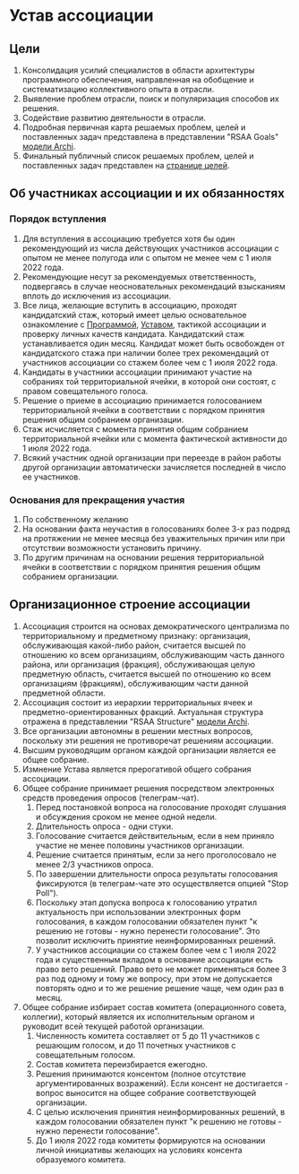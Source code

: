 # Устав ассоциации

## Цели

1. Консолидация усилий специалистов в области архитектуры программного обеспечения, направленная на обобщение и систематизацию коллективного опыта в отрасли.
2. Выявление проблем отрасли, поиск и популяризация способов их решения.
2. Содействие развитию деятельности в отрасли.
3. Подробная первичная карта решаемых проблем, целей и поставленных задач представлена в представлении "RSAA Goals" [модели Archi][1].
4. Финальный публичный список решаемых проблем, целей и поставленных задач представлен на [странице целей](./Goals.md).

## Об участниках ассоциации и их обязанностях

### Порядок вступления

1. Для вступления в ассоциацию требуется хотя бы один рекомендующий из числа действующих участников ассоциации с опытом не менее полугода или с опытом не менее чем с 1 июля 2022 года.
2. Рекомендующие несут за рекомендуемых ответственность, подвергаясь в случае неосновательных рекомендаций взысканиям вплоть до исключения из ассоциации.
3. Все лица, желающие вступить в ассоциацию, проходят кандидатский стаж, который имеет целью основательное ознакомление с [Программой](./Schedule.md), [Уставом](./README.md), тактикой ассоциации и проверку личных качеств кандидата. Кандидатский стаж устанавливается один месяц. Кандидат может быть освобожден от кандидатского стажа при наличии более трех рекомендаций от участников ассоциации со стажем более чем с 1 июля 2022 года.
4. Кандидаты в участники ассоциации принимают участие на собраниях той территориальной ячейки, в которой они состоят, с правом совещательного голоса.
5. Решение о приеме в ассоциацию принимается голосованием территориальной ячейки в соответствии с порядком принятия решения общим собранием организации.
6. Стаж исчисляется с момента принятия общим собранием территориальной ячейки или с момента фактической активности до 1 июля 2022 года.
7. Всякий участник одной организации при переезде в район работы другой организации автоматически зачисляется последней в число ее участников.


### Основания для прекращения участия

1. По собственному желанию
2. На основании факта неучастия в голосованиях более 3-х раз подряд на протяжении не менее месяца без уважительных причин или при отсутствии возможности установить причину.
3. По другим причинам на основании решения территориальной ячейки в соответствии с порядком принятия решения общим собранием организации.


## Организационное строение ассоциации

1. Ассоциация строится на основах демократического централизма по территориальному и предметному признаку: организация, обслуживающая какой-либо район, считается высшей по отношению ко всем организациям, обслуживающим часть данного района, или организация (фракция), обслуживающая целую предметную область, считается высшей по отношению ко всем организациям (фракциям), обслуживающим части данной предметной области.
2. Ассоциация состоит из иерархии территориальных ячеек и предметно-ориентированных фракций. Актуальная структура отражена в представлении "RSAA Structure" [модели Archi][1].
3. Все организации автономны в решении местных вопросов, поскольку эти решения не противоречат решениям ассоциации.
4. Высшим руководящим органом каждой организации является ее общее собрание.
5. Измнение Устава является прерогативой общего собрания ассоциации.
6. Общее собрание принимает решения посредством электронных средств проведения опросов (телеграм-чат).
    1. Перед постановкой вопроса на голосование проходят слушания и обсуждения сроком не менее одной недели.
    2. Длительность опроса - одни стуки.
    3. Голосование считается действительным, если в нем приняло участие не менее половины участников организации.
    4. Решение считается принятым, если за него проголосовало не менее 2/3 участников опроса.
    5. По завершении длительности опроса результаты голосования фиксируются (в телеграм-чате это осуществляется опцией "Stop Poll").
    6. Поскольку этап допуска вопроса к голосованию утратил актуальность при использовании электронных форм голосования, в каждом голосовании обязателен пункт "к решению не готовы - нужно перенести голосование". Это позволит исключить принятие неинформированных решений.
    7. У участников ассоциации со стажем более чем с 1 июля 2022 года и существенным вкладом в основание ассоциации есть право вето решений. Право вето не может применяться более 3 раз под одному и тому же вопросу, при этом не допускается повторять одно и то же решение решение чаще, чем один раз в месяц.
7. Общее собрание избирает состав комитета (операционного совета, коллегии), который является их исполнительным органом и руководит всей текущей работой организации.
    1. Численность комитета составляет от 5 до 11 участников с решающим голосом, и до 11 почетных участников с совещательным голосом.
    2. Состав комитета переизбирается ежегодно.
    3. Решения принимаются консентом (полное отсутствие аргументированных возражений). Если консент не достигается - вопрос выносится на общее собрание соответствующей организации.
    4. С целью исключения принятия неинформированных решений, в каждом голосовании обязателен пункт "к решению не готовы - нужно перенести голосование".
    5. До 1 июля 2022 года комитеты формируются на основании личной инициативы желающих на условиях консента образуемого комитета.


[1]: https://github.com/ru-arc/rsaa-archi-model "RSAA Model in Archi"
